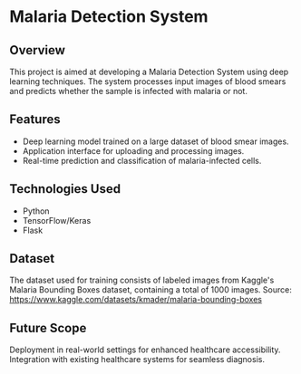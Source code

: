 # Malaria Detection System

## Overview
This project is aimed at developing a Malaria Detection System using deep learning techniques. The system processes input images of blood smears and predicts whether the sample is infected with malaria or not.

## Features
- Deep learning model trained on a large dataset of blood smear images.
- Application interface for uploading and processing images.
- Real-time prediction and classification of malaria-infected cells.

## Technologies Used
- Python
- TensorFlow/Keras
- Flask

## Dataset
The dataset used for training consists of labeled images from Kaggle's Malaria Bounding Boxes dataset, containing a total of 1000 images.
Source: https://www.kaggle.com/datasets/kmader/malaria-bounding-boxes

## Future Scope
Deployment in real-world settings for enhanced healthcare accessibility.
Integration with existing healthcare systems for seamless diagnosis.
